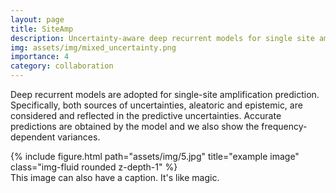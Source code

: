 ```yaml
---
layout: page
title: SiteAmp
description: Uncertainty-aware deep recurrent models for single site amplification prediction
img: assets/img/mixed_uncertainty.png
importance: 4
category: collaboration
---
```


Deep recurrent models are adopted for single-site amplification prediction. Specifically, both sources of uncertainties, aleatoric and epistemic, are considered and reflected in the predictive uncertainties. Accurate predictions are obtained by the model and we also show the frequency-dependent variances.


<div class="row">
    <div class="col-sm mt-3 mt-md-0">
        {% include figure.html path="assets/img/5.jpg" title="example image" class="img-fluid rounded z-depth-1" %}
    </div>
</div>
<div class="caption">
    This image can also have a caption. It's like magic.
</div>




